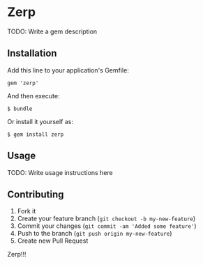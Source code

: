 # Zerp

TODO: Write a gem description

## Installation

Add this line to your application's Gemfile:

    gem 'zerp'

And then execute:

    $ bundle

Or install it yourself as:

    $ gem install zerp

## Usage

TODO: Write usage instructions here

## Contributing

1. Fork it
2. Create your feature branch (`git checkout -b my-new-feature`)
3. Commit your changes (`git commit -am 'Added some feature'`)
4. Push to the branch (`git push origin my-new-feature`)
5. Create new Pull Request

Zerp!!!